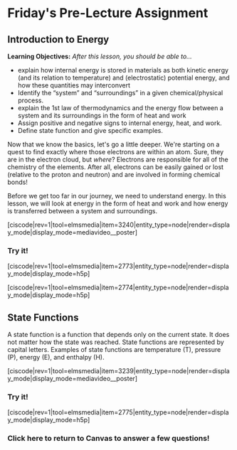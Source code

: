 # Friday's Pre-Lecture Assignment

<div style="float:right;margin:auto"><ebook-button title="Intro to Energy" link=https://genchem.science.psu.edu/01-4-introduction-energy
></ebook-button></div>

## Introduction to Energy

**Learning Objectives:** _After this lesson, you should be able to…_

* explain how internal energy is stored in materials as both kinetic energy (and its relation to temperature) and (electrostatic) potential energy, and how these quantities may interconvert
* Identify the “system” and “surroundings” in a given chemical/physical process.
* explain the 1st law of thermodynamics and the energy flow between a system and its surroundings in the form of heat and work 
* Assign positive and negative signs to internal energy, heat, and work. 
* Define state function and give specific examples.

Now that we know the basics, let's go a little deeper. We're starting on a quest to find exactly where those electrons are within an atom. Sure, they are in the electron cloud, but _where_? Electrons are responsible for all of the chemistry of the elements.  After all, electrons can be easily gained or lost (relative to the proton and neutron) and are involved in forming chemical bonds!

Before we get too far in our journey, we need to understand energy. In this lesson, we will look at energy in the form of heat and work and how energy is transferred between a system and surroundings.

[ciscode|rev=1|tool=elmsmedia|item=3240|entity_type=node|render=display_mode|display_mode=mediavideo__poster]


### Try it!

[ciscode|rev=1|tool=elmsmedia|item=2773|entity_type=node|render=display_mode|display_mode=h5p]

[ciscode|rev=1|tool=elmsmedia|item=2774|entity_type=node|render=display_mode|display_mode=h5p]


## State Functions


A state function is a function that depends only on the current state.  It does not matter how the state was reached.  State functions are represented by capital letters.  Examples of state functions are temperature (T), pressure (P), energy (E), and enthalpy (H).

[ciscode|rev=1|tool=elmsmedia|item=3239|entity_type=node|render=display_mode|display_mode=mediavideo__poster]

### Try it!

[ciscode|rev=1|tool=elmsmedia|item=2775|entity_type=node|render=display_mode|display_mode=h5p]


### Click here to return to Canvas to answer a few questions!
